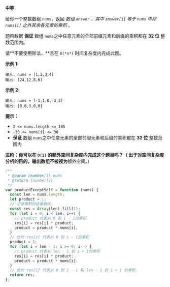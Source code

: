 **中等**

给你一个整数数组 `nums`，返回 *数组 `answer` ，其中 `answer[i]` 等于 `nums` 中除 `nums[i]` 之外其余各元素的乘积* 。

题目数据 **保证** 数组 `nums`之中任意元素的全部前缀元素和后缀的乘积都在 **32 位** 整数范围内。

请**不要使用除法，**且在 `O(*n*)` 时间复杂度内完成此题。

**示例 1:**

```
输入: nums = [1,2,3,4]
输出: [24,12,8,6]
```

**示例 2:**

```
输入: nums = [-1,1,0,-3,3]
输出: [0,0,9,0,0]
```

**提示：**

- `2 <= nums.length <= 105`
- `-30 <= nums[i] <= 30`
- **保证** 数组 `nums`之中任意元素的全部前缀元素和后缀的乘积都在 **32 位** 整数范围内

**进阶：**你可以在 `O(1)` 的额外空间复杂度内完成这个题目吗？（ 出于对空间复杂度分析的目的，输出数组**不被视为**额外空间。）

```js
/**
 * @param {number[]} nums
 * @return {number[]}
 */
var productExceptSelf = function (nums) {
  const len = nums.length;
  let product = 1;
  // 记录乘积的结果数组
  const res = Array(len).fill(1);
  for (let i = 0; i < len; i++) {
    // product 代表从 0 到 i - 1的乘积
    res[i] = res[i] * product;
    product = product * nums[i];
  }
  // 此时 res[i] 代表从 0 到 i - 1的乘积
  product = 1;
  for (let i = len - 1; i >= 0; i--) {
    // product 代表从 len - 1 到 i + 1的乘积
    res[i] = res[i] * product;
    product = product * nums[i];
  }
  // 此时 res[i] 代表从 0 到 i - 1 和 len - 1 到 i + 1 的乘积
  return res;
};
```

